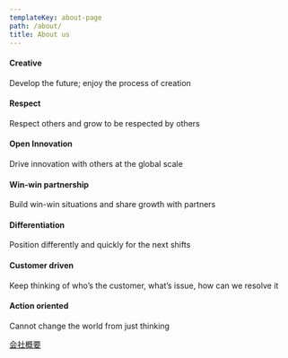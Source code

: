 ```yaml
---
templateKey: about-page
path: /about/
title: About us
---
```

#### Creative

Develop the future; enjoy the process of creation

#### Respect

Respect others and grow to be respected by others

#### Open Innovation

Drive innovation with others at the global scale

#### Win-win partnership

Build win-win situations and share growth with partners

#### Differentiation

Position differently and quickly for the next shifts

#### Customer driven

Keep thinking of who’s the customer, what’s issue, how can we resolve it

#### Action oriented

Cannot change the world from just thinking

<div class="text-center">
<a class="button is-medium is-primary is-outlined pl5 pr5 mt3" href="/about/company/">会社概要</a>
</div>

